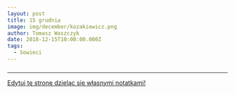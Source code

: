 ```yaml
---
layout: post
title: 15 grudnia
image: img/december/kozakiewicz.png
author: Tomasz Waszczyk
date: 2018-12-15T10:00:00.000Z
tags:
  - Sowieci
---
```


### 

---

<a href="https://github.com/TomaszWaszczyk/historia.waszczyk.com/edit/master/src/content/december-15.md" target="_blank">Edytuj tę stronę dzieląc się własnymi notatkami!</a>
